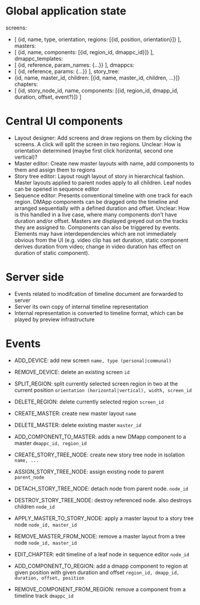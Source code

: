# Global application state

screens:
  - [
    {id, name, type, orientation, regions: [{id, position, orientation}]}
  ],
masters:
  - [
    {id, name, components: [{id, region_id, dmappc_id}]}
  ],
dmappc_templates:
  - [
    {id, reference, param_names: {...}}
  ],
dmappcs:
  - [
    {id, reference, params: {...}}
  ],
story_tree:
  - {id, name, master_id, children: [{id, name, master_id, children, ...}]}
chapters:
  - [
    {id, story_node_id, name, components: [{id, region_id, dmapp_id, duration, offset, event?}]}
  ]

# Central UI components

- Layout designer: Add screens and draw regions on them by clicking the screens.
  A click will split the screen in two regions. Unclear: How is orientation
  determined (maybe first click horizontal, second one vertical)?
- Master editor: Create new master layouts with name, add components to them
  and assign them to regions
- Story tree editor: Layout rough layout of story in hierarchical fashion.
  Master layouts applied to parent nodes apply to all children. Leaf nodes can
  be opened in sequence editor
- Sequence editor: Presents conventional timeline with one track for each
  region. DMApp components can be dragged onto the timeline and arranged
  sequentially with a defined duration and offset. Unclear: How is this handled
  in a live case, where many components don't have duration and/or offset.
  Masters are displayed greyed out on the tracks they are assigned to.
  Components can also be triggered by events. Elements may have
  interdependencies which are not immediately obvious from the UI (e.g. video
  clip has set duration, static component derives duration from video; change
  in video duration has effect on duration of static component).

# Server side

- Events related to modifcation of timeline document are forwarded to server
- Server its own copy of internal timeline representation
- Internal representation is converted to timeline format, which can be played
  by preview infrastructure

# Events

- ADD_DEVICE: add new screen
  `name, type (personal|communal)`
- REMOVE_DEVICE: delete an existing screen
  `id`

- SPLIT_REGION: split currently selected screen region in two at the current position
  `orientation (horizontal|vertical), width, screen_id`
- DELETE_REGION: delete currently selected region
  `screen_id`

- CREATE_MASTER: create new master layout
  `name`
- DELETE_MASTER: delete existing master
  `master_id`
- ADD_COMPONENT_TO_MASTER: adds a new DMapp component to a master
  `dmappc_id, region_id`

- CREATE_STORY_TREE_NODE: create new story tree node in isolation
  `name, ...`
- ASSIGN_STORY_TREE_NODE: assign existing node to parent
  `parent_node`
- DETACH_STORY_TREE_NODE: detach node from parent node.
  `node_id`
- DESTROY_STORY_TREE_NODE: destroy referenced node. also destroys children
  `node_id`
- APPLY_MASTER_TO_STORY_NODE: apply a master layout to a story tree node
  `node_id, master_id`
- REMOVE_MASTER_FROM_NODE: remove a master layout from a tree node
  `node_id, master_id`
- EDIT_CHAPTER: edit timeline of a leaf node in sequence editor
  `node_id`

- ADD_COMPONENT_TO_REGION: add a dmapp component to region at given position with given duration and offset
  `region_id, dmapp_id, duration, offset, position`
- REMOVE_COMPONENT_FROM_REGION: remove a component from a timeline track
  `dmappc_id`
